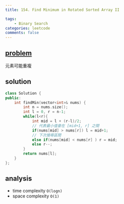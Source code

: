 ```yaml
---
title: 154. Find Minimum in Rotated Sorted Array II

tags:  
    - Binary Search
categories: leetcode
comments: false
---
```


## [problem](https://leetcode.com/problems/find-minimum-in-rotated-sorted-array-ii/)

元素可能重複

## solution
```c++
class Solution {
public:
    int findMin(vector<int>& nums) {
        int n = nums.size();
        int l = 0, r = n-1;
        while(l<r){
            int mid = l + (r-l)/2;
            // 代表最小值會在 [mid+1, r] 之間
            if(nums[mid] > nums[r]) l = mid+1;
            // 下次搜尋區間
            else if(nums[mid] < nums[r] ) r = mid;          
            else r--;
        }
        return nums[l];
    }
};
```
## analysis
- time complexity `O(logn)`
- space complexity `O(1)`
